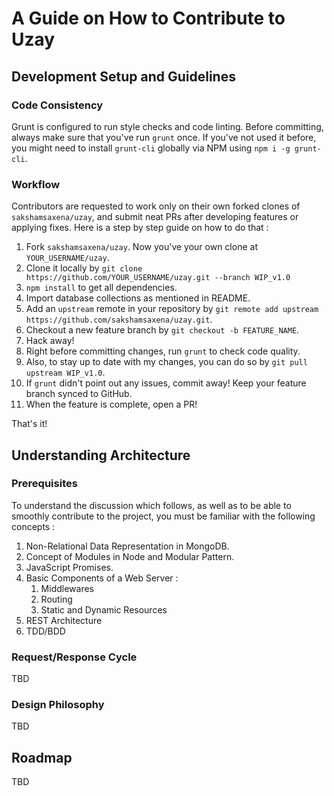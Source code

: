 # A Guide on How to Contribute to Uzay

## Development Setup and Guidelines

### Code Consistency

Grunt is configured to run style checks and code linting. Before committing, always make sure that you've run `grunt` once. If you've not used it before, you might need to install `grunt-cli` globally via NPM using `npm i -g grunt-cli`.

### Workflow

Contributors are requested to work only on their own forked clones of `sakshamsaxena/uzay`, and submit neat PRs after developing features or applying fixes. Here is a step by step guide on how to do that :

1. Fork `sakshamsaxena/uzay`. Now you've your own clone at `YOUR_USERNAME/uzay`.
2. Clone it locally by `git clone https://github.com/YOUR_USERNAME/uzay.git --branch WIP_v1.0`
3. `npm install` to get all dependencies.
4. Import database collections as mentioned in README.
5. Add an `upstream` remote in your repository by `git remote add upstream https://github.com/sakshamsaxena/uzay.git`. 
6. Checkout a new feature branch by `git checkout -b FEATURE_NAME`.
7. Hack away!
8. Right before committing changes, run `grunt` to check code quality.
9. Also, to stay up to date with my changes, you can do so by `git pull upstream WIP_v1.0`. 
10. If `grunt` didn't point out any issues, commit away! Keep your feature branch synced to GitHub. 
11. When the feature is complete, open a PR!

That's it!

## Understanding Architecture

### Prerequisites

To understand the discussion which follows, as well as to be able to smoothly contribute to the project, you must be familiar with the following concepts :

1. Non-Relational Data Representation in MongoDB.
2. Concept of Modules in Node and Modular Pattern.
3. JavaScript Promises.
4. Basic Components of a Web Server : 
	1. Middlewares
	2. Routing
	3. Static and Dynamic Resources
5. REST Architecture
6. TDD/BDD

### Request/Response Cycle

TBD

### Design Philosophy

TBD

## Roadmap

TBD